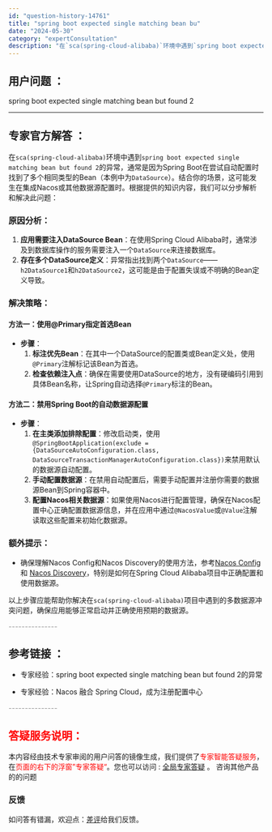 ```yaml
---
id: "question-history-14761"
title: "spring boot expected single matching bean bu"
date: "2024-05-30"
category: "expertConsultation"
description: "在`sca(spring-cloud-alibaba)`环境中遇到`spring boot expected single matching bean but found 2`的异常，通常是因为Spring Boot在尝试自动配置时找到了多个相同类型的Bean（本例中为`DataSource`）。结"
---
```


## 用户问题 ： 
 spring boot expected single matching bean but found 2  

---------------
## 专家官方解答 ：

在`sca(spring-cloud-alibaba)`环境中遇到`spring boot expected single matching bean but found 2`的异常，通常是因为Spring Boot在尝试自动配置时找到了多个相同类型的Bean（本例中为`DataSource`）。结合你的场景，这可能发生在集成Nacos或其他数据源配置时。根据提供的知识内容，我们可以分步解析和解决此问题：

### 原因分析：
1. **应用需要注入DataSource Bean**：在使用Spring Cloud Alibaba时，通常涉及到数据库操作的服务需要注入一个`DataSource`来连接数据库。
2. **存在多个DataSource定义**：异常指出找到两个`DataSource`——`h2DataSource1`和`h2DataSource2`，这可能是由于配置失误或不明确的Bean定义导致。

### 解决策略：
#### 方法一：使用@Primary指定首选Bean
- **步骤**：
  1. **标注优先Bean**：在其中一个DataSource的配置类或Bean定义处，使用`@Primary`注解标记该Bean为首选。
  2. **检查依赖注入点**：确保在需要使用DataSource的地方，没有硬编码引用到具体Bean名称，让Spring自动选择`@Primary`标注的Bean。

#### 方法二：禁用Spring Boot的自动数据源配置
- **步骤**：
  1. **在主类添加排除配置**：修改启动类，使用`@SpringBootApplication(exclude = {DataSourceAutoConfiguration.class, DataSourceTransactionManagerAutoConfiguration.class})`来禁用默认的数据源自动配置。
  2. **手动配置数据源**：在禁用自动配置后，需要手动配置并注册你需要的数据源Bean到Spring容器中。
  3. **配置Nacos相关数据源**：如果使用Nacos进行配置管理，确保在Nacos配置中心正确配置数据源信息，并在应用中通过`@NacosValue`或`@Value`注解读取这些配置来初始化数据源。

### 额外提示：
- 确保理解Nacos Config和Nacos Discovery的使用方法，参考[Nacos Config](https://github.com/spring-cloud-incubator/spring-cloud-alibaba/wiki/Nacos-config) 和 [Nacos Discovery](https://github.com/spring-cloud-incubator/spring-cloud-alibaba/wiki/Nacos-discovery)，特别是如何在Spring Cloud Alibaba项目中正确配置和使用数据源。

以上步骤应能帮助你解决在`sca(spring-cloud-alibaba)`项目中遇到的多数据源冲突问题，确保应用能够正常启动并正确使用预期的数据源。


<font color="#949494">---------------</font> 


## 参考链接 ：

* 专家经验：spring boot expected single matching bean but found 2的异常 
 
 * 专家经验：Nacos 融合 Spring Cloud，成为注册配置中心 


 <font color="#949494">---------------</font> 
 


## <font color="#FF0000">答疑服务说明：</font> 

本内容经由技术专家审阅的用户问答的镜像生成，我们提供了<font color="#FF0000">专家智能答疑服务</font>，在<font color="#FF0000">页面的右下的浮窗”专家答疑“</font>。您也可以访问 : [全局专家答疑](https://answer.opensource.alibaba.com/docs/intro) 。 咨询其他产品的的问题

### 反馈
如问答有错漏，欢迎点：[差评](https://ai.nacos.io/user/feedbackByEnhancerGradePOJOID?enhancerGradePOJOId=14765)给我们反馈。
